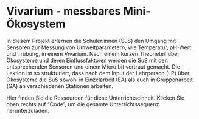 # Vivarium - messbares Mini-Ökosystem 

In diesem Projekt erlernen die Schüler:innen (SuS) den Umgang mit Sensoren zur Messung von Umweltparametern, wie Temperatur, pH-Wert und Trübung, in einem Vivarium. Nach einem kurzen Theorieteil über Ökosysteme und deren Einflussfaktoren werden die SuS mit den entsprechenden Sensoren und einem Micro:bit vertraut gemacht. Die Lektion ist so strukturiert, dass nach dem Input der Lehrperson (LP) über Ökosysteme die SuS sowohl in Einzelarbeit (EA) als auch in Gruppenarbeit (GA) an verschiedenen Stationen arbeiten.

Hier finden Sie die Ressourcen für diese Unterrichtseinheit. Klicken Sie oben rechts auf “Code”, um die gesamte Unterrichtssequenz herunterzuladen.
